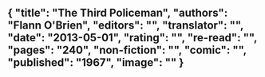 {
 "title": "The Third Policeman",
 "authors": "Flann O'Brien",
 "editors": "",
 "translator": "",
 "date": "2013-05-01",
 "rating": "",
 "re-read": "",
 "pages": "240",
 "non-fiction": "",
 "comic": "",
 "published": "1967",
 "image": ""
}
---

